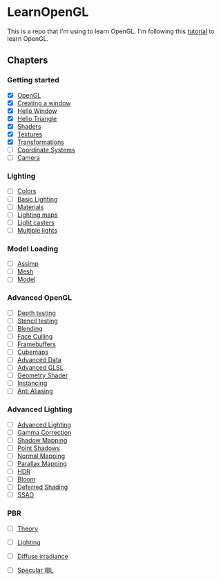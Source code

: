 # LearnOpenGL
This is a repo that I'm using to learn OpenGL. I'm following this [tutorial](https://learnopengl.com/) to learn OpenGL.

## Chapters
### Getting started
- [x] [OpenGL](https://learnopengl.com/Getting-started/OpenGL)
- [x] [Creating a window](https://learnopengl.com/Getting-started/Creating-a-window)
- [x] [Hello Window](https://learnopengl.com/Getting-started/Hello-Window)
- [x] [Hello Triangle](https://learnopengl.com/Getting-started/Hello-Triangle)
- [x] [Shaders](https://learnopengl.com/Getting-started/Shaders)
- [x] [Textures](https://learnopengl.com/Getting-started/Textures)
- [x] [Transformations](https://learnopengl.com/Getting-started/Transformations)
- [ ] [Coordinate Systems](https://learnopengl.com/Getting-started/Coordinate-Systems)
- [ ] [Camera](https://learnopengl.com/Getting-started/Camera)
### Lighting
- [ ] [Colors](https://learnopengl.com/Lighting/Colors)
- [ ] [Basic Lighting](https://learnopengl.com/Lighting/Basic-Lighting)
- [ ] [Materials](https://learnopengl.com/Lighting/Materials)
- [ ] [Lighting maps](https://learnopengl.com/Lighting/Lighting-maps)
- [ ] [Light casters](https://learnopengl.com/Lighting/Light-casters)
- [ ] [Multiple lights](https://learnopengl.com/Lighting/Multiple-lights)
### Model Loading
- [ ] [Assimp](https://learnopengl.com/Model-Loading/Assimp)
- [ ] [Mesh](https://learnopengl.com/Model-Loading/Mesh)
- [ ] [Model](https://learnopengl.com/Model-Loading/Model)
### Advanced OpenGL
- [ ] [Depth testing](https://learnopengl.com/Advanced-OpenGL/Depth-testing)
- [ ] [Stencil testing](https://learnopengl.com/Advanced-OpenGL/Stencil-testing)
- [ ] [Blending](https://learnopengl.com/Advanced-OpenGL/Blending)
- [ ] [Face Culling](https://learnopengl.com/Advanced-OpenGL/Face-Culling)
- [ ] [Framebuffers](https://learnopengl.com/Advanced-OpenGL/Framebuffers)
- [ ] [Cubemaps](https://learnopengl.com/Advanced-OpenGL/Cubemaps)
- [ ] [Advanced Data](https://learnopengl.com/Advanced-OpenGL/Advanced-Data)
- [ ] [Advanced GLSL](https://learnopengl.com/Advanced-OpenGL/Advanced-GLSL)
- [ ] [Geometry Shader](https://learnopengl.com/Advanced-OpenGL/Geometry-Shader)
- [ ] [Instancing](https://learnopengl.com/Advanced-OpenGL/Instancing)
- [ ] [Anti Aliasing](https://learnopengl.com/Advanced-OpenGL/Anti-Aliasing)
### Advanced Lighting
- [ ] [Advanced Lighting](https://learnopengl.com/Advanced-Lighting/Advanced-Lighting)
- [ ] [Gamma Correction](https://learnopengl.com/Advanced-Lighting/Gamma-Correction)
- [ ] [Shadow Mapping](https://learnopengl.com/Advanced-Lighting/Shadow-Mapping)
- [ ] [Point Shadows](https://learnopengl.com/Advanced-Lighting/Point-Shadows)
- [ ] [Normal Mapping](https://learnopengl.com/Advanced-Lighting/Normal-Mapping)
- [ ] [Parallax Mapping](https://learnopengl.com/Advanced-Lighting/Parallax-Mapping)
- [ ] [HDR](https://learnopengl.com/Advanced-Lighting/HDR)
- [ ] [Bloom](https://learnopengl.com/Advanced-Lighting/Bloom)
- [ ] [Deferred Shading](https://learnopengl.com/Advanced-Lighting/Deferred-Shading)
- [ ] [SSAO](https://learnopengl.com/Advanced-Lighting/SSAO)
### PBR
- [ ] [Theory](https://learnopengl.com/PBR/Theory)
- [ ] [Lighting](https://learnopengl.com/PBR/Lighting)
- [ ] [Diffuse irradiance](https://learnopengl.com/PBR/Diffuse-irradiance)
- [ ] [Specular IBL](https://learnopengl.com/PBR/Specular-IBL)

